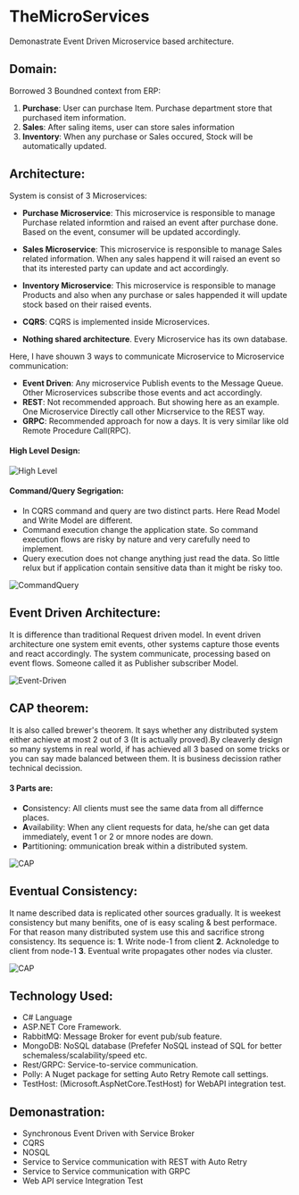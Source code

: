 # TheMicroServices

Demonastrate Event Driven Microservice based architecture.


## Domain:

Borrowed 3 Boundned context from ERP:

1. **Purchase**: User can purchase Item. Purchase department store that purchased item information.
2. **Sales**: After saling items, user can store sales information
3. **Inventory**: When any purchase or Sales occured, Stock will be automatically updated.


## Architecture:

System is consist of 3 Microservices:

* **Purchase Microservice**: This microservice is responsible to manage Purchase related informtion and raised an event after purchase done. Based on the event,
consumer will be updated accordingly.

* **Sales Microservice**: This microservice is responsible to manage Sales related information. When any sales happend it will raised an event so that its interested
party can update and act accordingly.

* **Inventory Microservice**: This microservice is responsible to manage Products and also when any purchase or sales happended it will update stock based on their raised events.

* **CQRS**: CQRS is implemented inside Microservices.

* **Nothing shared architecture**. Every Microservice has its own database.


Here, I have shouwn 3 ways to communicate Microservice to Microservice communication:

* **Event Driven**: Any microservice Publish events to the Message Queue. Other Microservices subscribe those events and act accordingly.
* **REST**: Not recommended approach. But showing here as an example. One Microservice Directly call other Micrservice to the REST way.
* **GRPC**: Recommended approach for now a days. It is very similar like old Remote Procedure Call(RPC).  


#### High Level Design:

![High Level](https://github.com/habibsql/TheMicroservices/blob/main/Docs/highlevel.JPG?raw=true)

#### Command/Query Segrigation:

* In CQRS command and query are two distinct parts. Here Read Model and Write Model are different.
* Command execution change the application state. So command execution flows are risky by nature and very carefully need to implement.
* Query execution does not change anything just read the data. So little relux but if application contain sensitive data than
  it might be risky too. 

![CommandQuery](https://github.com/habibsql/TheMicroservices/blob/main/Docs/cq.JPG?raw=true)


## Event Driven Architecture:

It is difference than traditional Request driven model. In event driven architecture one system emit events, other systems
capture those events and react accordingly. The system communicate, processing based on event flows. Someone called
it as Publisher subscriber Model.

![Event-Driven](https://github.com/habibsql/TheMicroservices/blob/main/Docs/ed.JPG?raw=true)

## CAP theorem:

It is also called brewer's theorem. It says whether any distributed system either achieve at most 2 out of 3 (It is actually proved).By cleaverly design so many systems in real world, if has achieved all 3 based on some tricks or you can say made balanced between them. It is business decission rather technical decission.

#### 3 Parts are:
* **C**onsistency: All clients must see the same data from all differnce places. 
* **A**vailability: When any client requests for data, he/she can get data immediately, event 1 or 2 or mnore nodes are down. 
* **P**artitioning: ommunication break within a distributed system.

![CAP](https://github.com/habibsql/TheMicroservices/blob/main/Docs/cap.JPG?raw=true)

## Eventual Consistency:

It name described data is replicated other sources gradually. It is weekest consistency but many benifits, one of is easy scaling & best performace. For that reason many distributed system
use this and sacrifice strong consistency. Its sequence is:
  **1**. Write node-1 from client
  **2**. Acknoledge to client from node-1
  **3**. Eventual write propagates other nodes via cluster.
 
![CAP](https://github.com/habibsql/TheMicroservices/blob/main/Docs/ec.JPG?raw=true)

## Technology Used:

* C# Language
* ASP.NET Core Framework.
* RabbitMQ: Message Broker for event pub/sub feature.
* MongoDB: NoSQL database (Prefefer NoSQL instead of SQL for better schemaless/scalability/speed etc.
* Rest/GRPC: Service-to-service communication.
* Polly: A Nuget package for setting Auto Retry Remote call settings.
* TestHost: (Microsoft.AspNetCore.TestHost) for WebAPI integration test.

## Demonastration:

* Synchronous Event Driven with Service Broker
* CQRS
* NOSQL
* Service to Service communication with REST with Auto Retry
* Service to Service communication with GRPC
* Web API service Integration Test
